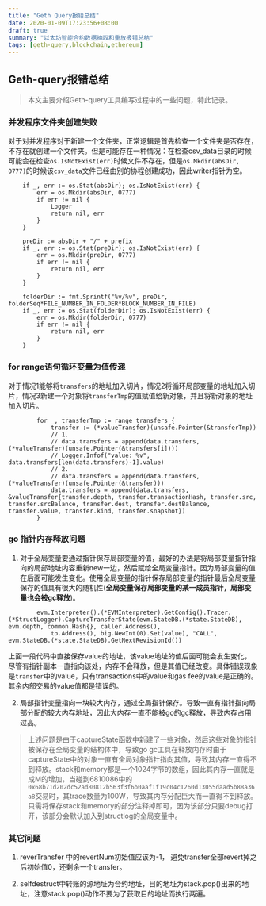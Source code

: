 ```yaml
---
title: "Geth Query报错总结"
date: 2020-01-09T17:23:56+08:00
draft: true
summary: "以太坊智能合约数据抽取和重放报错总结"
tags: [geth-query,blockchain,ethereum]
---
```


## Geth-query报错总结

> 本文主要介绍Geth-query工具编写过程中的一些问题，特此记录。

### 并发程序文件夹创建失败

对于对并发程序对于新建一个文件夹，正常逻辑是首先检查一个文件夹是否存在，不存在就创建一个文件夹。但是可能存在一种情况：在检查csv_data目录的时候可能会在检查`os.IsNotExist(err)`时候文件不存在，但是`os.Mkdir(absDir, 0777)`的时候该`csv_data`文件已经由别的协程创建成功，因此writer指针为空。

```golang
	if _, err := os.Stat(absDir); os.IsNotExist(err) {
		err = os.Mkdir(absDir, 0777)
		if err != nil {
			Logger
			return nil, err
		}
	}

	preDir := absDir + "/" + prefix
	if _, err := os.Stat(preDir); os.IsNotExist(err) {
		err = os.Mkdir(preDir, 0777)
		if err != nil {
			return nil, err
		}
	}

	folderDir := fmt.Sprintf("%v/%v", preDir, folderSeq*FILE_NUMBER_IN_FOLDER*BLOCK_NUMBER_IN_FILE)
	if _, err := os.Stat(folderDir); os.IsNotExist(err) {
		err = os.Mkdir(folderDir, 0777)
		if err != nil {
			return nil, err
		}
	}
```

### for range语句循环变量为值传递

对于情况1能够将`transfers`的地址加入切片，情况2将循环局部变量的地址加入切片，情况3新建一个对象将`transferTmp`的值赋值给新对象，并且将新对象的地址加入切片。

```golang
		for _, transferTmp := range transfers {
			transfer := (*valueTransfer)(unsafe.Pointer(&transferTmp))
			// 1.
			// data.transfers = append(data.transfers, (*valueTransfer)(unsafe.Pointer(&transfers[i])))
			// Logger.Infof("value: %v", data.transfers[len(data.transfers)-1].value)
			// 2.
			// data.transfers = append(data.transfers, (*valueTransfer)(unsafe.Pointer(&transfer)))
			data.transfers = append(data.transfers, &valueTransfer{transfer.depth, transfer.transactionHash, transfer.src, transfer.srcBalance, transfer.dest, transfer.destBalance, transfer.value, transfer.kind, transfer.snapshot})
		}
```

### go 指针内存释放问题

1. 对于全局变量要通过指针保存局部变量的值，最好的办法是将局部变量指针指向的局部地址内容重新new一边，然后赋给全局变量指针。因为局部变量的值在后面可能发生变化。使用全局变量的指针保存局部变量的指针最后全局变量保存的值具有很大的随机性(**全局变量保存局部变量的某一成员指针，局部变量也会被gc释放**)。

```golang
		evm.Interpreter().(*EVMInterpreter).GetConfig().Tracer.(*StructLogger).CaptureTransferState(evm.StateDB.(*state.StateDB), evm.depth, common.Hash{}, caller.Address(),
			to.Address(), big.NewInt(0).Set(value), "CALL", evm.StateDB.(*state.StateDB).GetNextRevisionId())
```

上面一段代码中直接保存value的地址，该value地址的值后面可能会发生变化，尽管有指针副本一直指向该处，内存不会释放，但是其值已经改变。具体错误现象是`transfer`中的value，只有transactions中的value和gas fee的value是正确的。其余内部交易的value值都是错误的。

2. 局部指针变量指向一块较大内存，通过全局指针保存。导致一直有指针指向局部分配的较大内存地址，因此大内存一直不能被go的gc释放，导致内存占用过高。

> 上述问题是由于captureState函数中新建了一些对象，然后这些对象的指针被保存在全局变量的结构体中，导致go gc工具在释放内存时由于captureState中的对象一直有全局对象指针指向其值，导致其内存一直得不到释放。stack和memory都是一个1024字节的数组，因此其内存一直就是成M的增加，当碰到6810086中的`0x68b71d202dc52ad80812b563f3f6b0aaf1f19c04c1260d13055daad5b88a36a8`交易时，其trace数量为100W，导致其内存分配巨大而一直得不到释放。只需将保存stack和memory的部分注释掉即可，因为该部分只要debug打开，该部分会默认加入到structlog的全局变量中。

### 其它问题

1. reverTransfer 中的revertNum初始值应该为-1， 避免transfer全部revert掉之后初始值0，还剩余一个transfer。

2. selfdestruct中转账的源地址为合约地址，目的地址为stack.pop()出来的地址，注意stack.pop()动作不要为了获取目的地址而执行两遍。